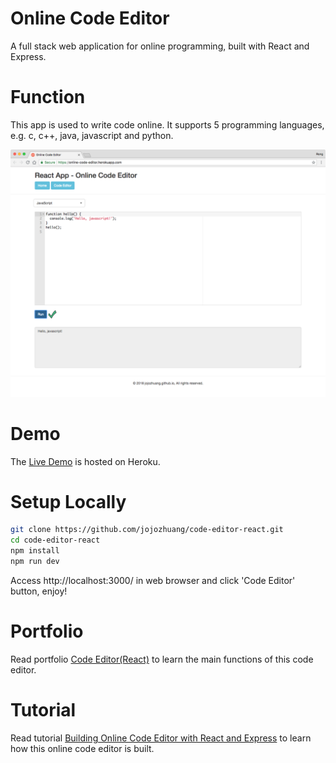 # Online Code Editor
A full stack web application for online programming, built with React and Express.

# Function
This app is used to write code online. It supports 5 programming languages, e.g. c, c++, java, javascript and python.

<kbd>![image](/public/execute.png)</kbd>

# Demo
The [Live Demo](https://online-code-editor.herokuapp.com/) is hosted on Heroku.

# Setup Locally
```bash
git clone https://github.com/jojozhuang/code-editor-react.git
cd code-editor-react
npm install
npm run dev
```
Access http://localhost:3000/ in web browser and click 'Code Editor' button, enjoy!

# Portfolio
Read portfolio [Code Editor(React)](http://jojozhuang.github.io/portfolio/code-editor-react/) to learn the main functions of this code editor.

# Tutorial
Read tutorial [Building Online Code Editor with React and Express](http://jojozhuang.github.io/tutorial/react/building-online-code-editor-with-react-and-express/) to learn how this online code editor is built.
